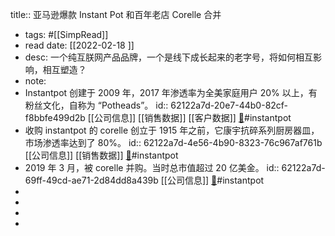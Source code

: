 title:: 亚马逊爆款 Instant Pot 和百年老店 Corelle 合并

- tags: #[[SimpRead]]
- read date: [[2022-02-18  ]]
- desc: 一个纯互朕网产品品牌，一个是线下成长起来的老字号，将如何相互影响，相互塑造？
- note:
- Instantpot 创建于 2009 年，2017 年渗透率为全美家庭用户 20% 以上，有粉丝文化，自称为 “Potheads”。
  id:: 62122a7d-20e7-44b0-82cf-f8bbfe499d2b
  [[公司信息]]  [[销售数据]]  [[客户数据]]   [📌](<http://localhost:7026/reading/17?title=亚马逊爆款 Instant Pot 和百年老店 Corelle 合并 - 雨果网#id=1645174298880>)#instantpot
- 收购 instantpot 的 corelle 创立于 1915 年之前，它康宇抗碎系列厨房器皿，市场渗透率达到了 80%。
  id:: 62122a7d-4e56-4b90-8323-76c967af761b
  [[公司信息]]  [[销售数据]]   [📌](<http://localhost:7026/reading/17?title=亚马逊爆款 Instant Pot 和百年老店 Corelle 合并 - 雨果网#id=1645174601792>)#instantpot
- 2019 年 3 月，被 corelle 并购。当时总市值超过 20 亿美金。
  id:: 62122a7d-69ff-49cd-ae71-2d84dd8a439b
  [[公司信息]]   [📌](<http://localhost:7026/reading/17?title=亚马逊爆款 Instant Pot 和百年老店 Corelle 合并 - 雨果网#id=1645174786598>)#instantpot
-
-
-
-